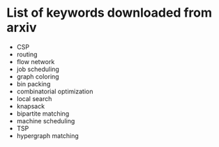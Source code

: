 # List of keywords downloaded from arxiv
- CSP 
- routing
- flow network
- job scheduling
- graph coloring
- bin packing
- combinatorial optimization
- local search
- knapsack
- bipartite matching
- machine scheduling
- TSP
- hypergraph matching
